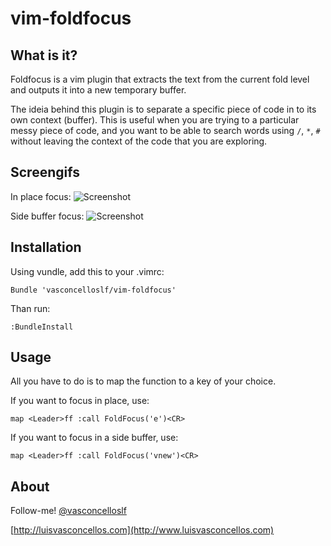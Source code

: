 # vim-foldfocus #

## What is it? ##

Foldfocus is a vim plugin that extracts the text from the current fold level and outputs it into a new temporary buffer.

The ideia behind this plugin is to separate a specific piece of code in to its own context (buffer). This is useful when you are trying to a particular messy piece of code, and you want to be able to search words using ```/```, ```*```, ```#``` without leaving the context of the code that you are exploring.

## Screengifs ##

In place focus:
![Screenshot](images/ff2.gif)

Side buffer focus:
![Screenshot](images/ff3.gif)

## Installation ##

Using vundle, add this to your .vimrc:

```
Bundle 'vasconcelloslf/vim-foldfocus'
```

Than run:

```
:BundleInstall
```

## Usage ##

All you have to do is to map the function to a key of your choice.

If you want to focus in place, use:

```vimscript
map <Leader>ff :call FoldFocus('e')<CR>
```

If you want to focus in a side buffer, use:

```vimscript
map <Leader>ff :call FoldFocus('vnew')<CR>
```

## About

Follow-me! [@vasconcelloslf](http://twitter.com/vasconcelloslf)

[http://luisvasconcellos.com](http://www.luisvasconcellos.com)
